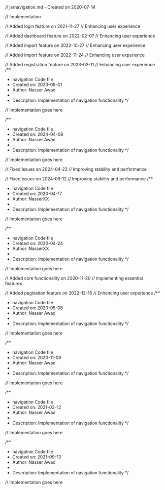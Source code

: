 // js/navigation.md - Created on 2020-07-14

// Implementation

// Added login feature on 2021-11-27
// Enhancing user experience

// Added dashboard feature on 2022-02-07
// Enhancing user experience

// Added import feature on 2022-10-27
// Enhancing user experience

// Added import feature on 2022-11-24
// Enhancing user experience

// Added registration feature on 2023-03-11
// Enhancing user experience
/**
 * navigation Code file
 * Created on: 2023-09-01
 * Author: Nasser Awad
 *
 * Description: Implementation of navigation functionality
 */
 
// Implementation goes here

/**
 * navigation Code file
 * Created on: 2024-04-08
 * Author: Nasser Awad
 *
 * Description: Implementation of navigation functionality
 */
 
// Implementation goes here


// Fixed issues on 2024-04-23
// Improving stability and performance

// Fixed issues on 2024-09-12
// Improving stability and performance
/**
 * navigation Code file
 * Created on: 2020-04-17
 * Author: NasserXX
 *
 * Description: Implementation of navigation functionality
 */
 
// Implementation goes here

/**
 * navigation Code file
 * Created on: 2020-04-24
 * Author: NasserXX
 *
 * Description: Implementation of navigation functionality
 */
 
// Implementation goes here


// Added core functionality on 2020-11-20
// Implementing essential features

// Added pagination feature on 2022-12-16
// Enhancing user experience
/**
 * navigation Code file
 * Created on: 2020-05-08
 * Author: Nasser Awad
 *
 * Description: Implementation of navigation functionality
 */
 
// Implementation goes here

/**
 * navigation Code file
 * Created on: 2020-11-09
 * Author: Nasser Awad
 *
 * Description: Implementation of navigation functionality
 */
 
// Implementation goes here

/**
 * navigation Code file
 * Created on: 2021-03-12
 * Author: Nasser Awad
 *
 * Description: Implementation of navigation functionality
 */
 
// Implementation goes here

/**
 * navigation Code file
 * Created on: 2021-09-13
 * Author: Nasser Awad
 *
 * Description: Implementation of navigation functionality
 */
 
// Implementation goes here

